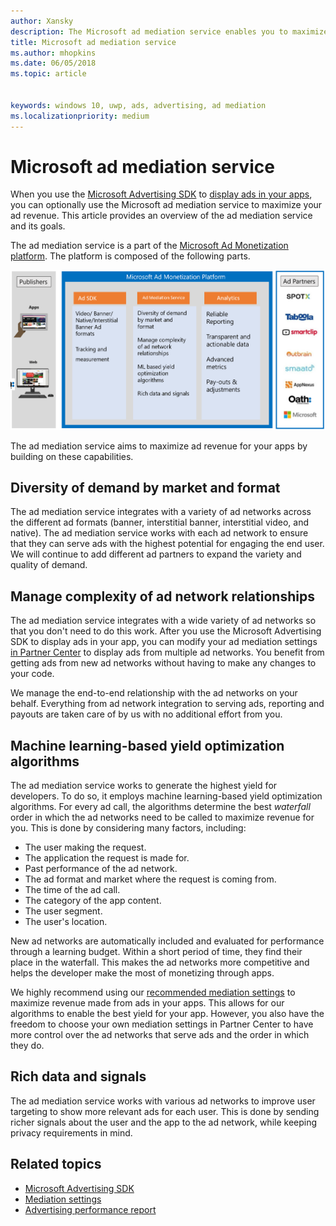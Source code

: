```yaml
---
author: Xansky
description: The Microsoft ad mediation service enables you to maximize your ad revenue and app promotion capabilities by displaying ads from multiple ad networks.
title: Microsoft ad mediation service
ms.author: mhopkins
ms.date: 06/05/2018
ms.topic: article


keywords: windows 10, uwp, ads, advertising, ad mediation
ms.localizationpriority: medium
---
```


# Microsoft ad mediation service

When you use the [Microsoft Advertising SDK](http://aka.ms/ads-sdk-uwp) to [display ads in your apps](display-ads-in-your-app.md), you can optionally use the Microsoft ad mediation service to maximize your ad revenue. This article provides an overview of the ad mediation service and its goals.

The ad mediation service is a part of the [Microsoft Ad Monetization platform](https://developer.microsoft.com/windows/ad-monetization-platform). The platform is composed of the following parts.

![addreferences](images/ad-mediation-service.png)

The ad mediation service aims to maximize ad revenue for your apps by building on these capabilities.

## Diversity of demand by market and format

The ad mediation service integrates with a variety of ad networks across the different ad formats (banner, interstitial banner, interstitial video, and native). The ad mediation service works with each ad network to ensure that they can serve ads with the highest potential for engaging the end user. We will continue to add different ad partners to expand the variety and quality of demand.

## Manage complexity of ad network relationships  

The ad mediation service integrates with a wide variety of ad networks so that you don't need to do this work. After you use the Microsoft Advertising SDK to display ads in your app, you can modify your ad mediation settings [in Partner Center](../publish/in-app-ads.md#mediation-settings) to display ads from multiple ad networks. You benefit from getting ads from new ad networks without having to make any changes to your code.

We manage the end-to-end relationship with the ad networks on your behalf. Everything from ad network integration to serving ads, reporting and payouts are taken care of by us with no additional effort from you.

## Machine learning-based yield optimization algorithms

The ad mediation service works to generate the highest yield for developers. To do so, it employs machine learning-based yield optimization algorithms. For every ad call, the algorithms determine the best *waterfall* order in which the ad networks need to be called to maximize revenue for you. This is done by considering many factors, including:

* The user making the request.
* The application the request is made for.
* Past performance of the ad network.
* The ad format and market where the request is coming from.
* The time of the ad call.
* The category of the app content.
* The user segment.
* The user's location.

New ad networks are automatically included and evaluated for performance through a learning budget. Within a short period of time, they find their place in the waterfall. This makes the ad networks more competitive and helps the developer make the most of monetizing through apps.

We highly recommend using our [recommended mediation settings](../publish/in-app-ads.md#mediation-settings) to maximize revenue made from ads in your apps. This allows for our algorithms to enable the best yield for your app. However, you also have the freedom to choose your own mediation settings in Partner Center to have more control over the ad networks that serve ads and the order in which they do.

## Rich data and signals

The ad mediation service works with various ad networks to improve user targeting to show more relevant ads for each user. This is done by sending richer signals about the user and the app to the ad network, while keeping privacy requirements in mind.

## Related topics

* [Microsoft Advertising SDK](http://aka.ms/ads-sdk-uwp)
* [Mediation settings](../publish/in-app-ads.md#mediation-settings)
* [Advertising performance report](../publish/advertising-performance-report.md)
